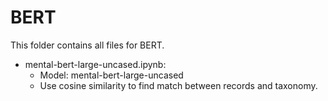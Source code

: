 # BERT

This folder contains all files for BERT.

* mental-bert-large-uncased.ipynb:
	* Model:  mental-bert-large-uncased
	* Use cosine similarity to find match between records and taxonomy.